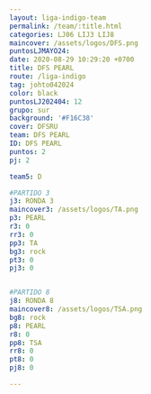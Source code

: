 ```yaml
---
layout: liga-indigo-team
permalink: /team/:title.html
categories: LJ06 LIJ3 LIJ8
maincover: /assets/logos/DFS.png
puntosLJMAYO24: 
date: 2020-08-29 10:29:20 +0700
title: DFS PEARL
route: /liga-indigo
tag: johto042024
color: black
puntosLJ202404: 12
grupo: sur
background: '#F16C38'
cover: DFSRU
team: DFS PEARL
ID: DFS PEARL
puntos: 2
pj: 2

team5: D

#PARTIDO 3
j3: RONDA 3
maincover3: /assets/logos/TA.png
p3: PEARL
r3: 0
rr3: 0 
pp3: TA
bg3: rock
pt3: 0
pj3: 0


#PARTIDO 8
j8: RONDA 8
maincover8: /assets/logos/TSA.png
bg8: rock 
p8: PEARL
r8: 0
pp8: TSA
rr8: 0
pt8: 0
pj8: 0

---
```



